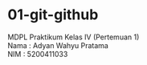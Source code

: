 ﻿# 01-git-github
MDPL Praktikum Kelas IV (Pertemuan 1)
<br>Nama : Adyan Wahyu Pratama
<br>NIM : 5200411033
